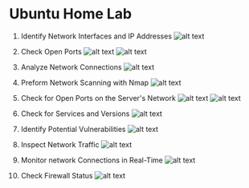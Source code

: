 # Ubuntu Home Lab



1. Identify Network Interfaces and IP Addresses
![alt text](<../images/1 net tools, ip config.png>)



2. Check Open Ports
![alt text](<../images/2 iconfig.png>)
![alt text](<../images/2 lsof.png>)


3. Analyze Network Connections
![alt text](<../images/3 netstat.png>)


4. Preform Network Scanning with Nmap
![alt text](<../images/4 nmap local.png>)




5. Check for Open Ports on the Server's Network
![alt text](<../images/5 nmap server scan 1.png>)
![alt text](<../images/5 nmap server scan 2.png>)


6. Check for Services and Versions
![alt text](<../images/6 nmap SV localhost.png>)


7. Identify Potential Vulnerabilities
![alt text](<../images/7 vuln localhost.png>)



8. Inspect Network Traffic
![alt text](<../images/8 doesnt work.png>)

9. Monitor network Connections in Real-Time
![alt text](../images/9.png)


10. Check Firewall Status
![alt text](../images/10.png)